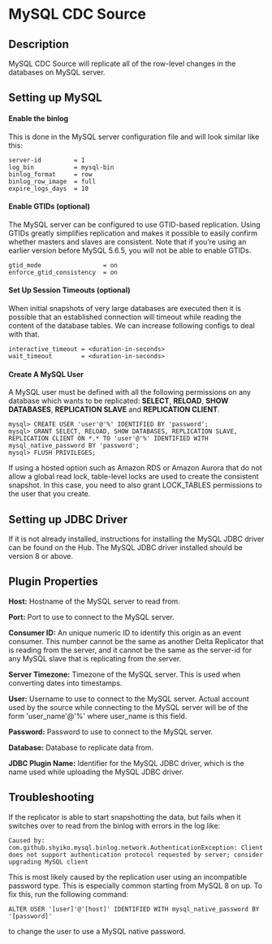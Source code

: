 # MySQL CDC Source


Description
-----------
MySQL CDC Source will replicate all of the row-level changes in the databases on MySQL server.

Setting up MySQL
-----------
#### Enable the binlog
This is done in the MySQL server configuration file and will look similar like this:
```
server-id         = 1
log_bin           = mysql-bin
binlog_format     = row
binlog_row_image  = full
expire_logs_days  = 10
```

#### Enable GTIDs (optional)
The MySQL server can be configured to use GTID-based replication. Using GTIDs greatly simplifies replication and makes 
it possible to easily confirm whether masters and slaves are consistent. Note that if you’re using an earlier version 
before MySQL 5.6.5, you will not be able to enable GTIDs.
```
gtid_mode                 = on
enforce_gtid_consistency  = on
```

#### Set Up Session Timeouts (optional)
When initial snapshots of very large databases are executed then it is possible that an established connection will 
timeout while reading the content of the database tables. We can increase following configs to deal with that.
```
interactive_timeout = <duration-in-seconds>
wait_timeout        = <duration-in-seconds>
```

#### Create A MySQL User
A MySQL user must be defined with all the following permissions on any database which wants to be replicated:
**SELECT**, **RELOAD**, **SHOW DATABASES**, **REPLICATION SLAVE** and **REPLICATION CLIENT**.
```
mysql> CREATE USER 'user'@'%' IDENTIFIED BY 'password';
mysql> GRANT SELECT, RELOAD, SHOW DATABASES, REPLICATION SLAVE, REPLICATION CLIENT ON *.* TO 'user'@'%' IDENTIFIED WITH mysql_native_password BY 'password';
mysql> FLUSH PRIVILEGES;
```

If using a hosted option such as Amazon RDS or Amazon Aurora that do not allow a global read lock, table-level locks are
used to create the consistent snapshot. In this case, you need to also grant LOCK_TABLES permissions to the user that
you create.

Setting up JDBC Driver
-----------
If it is not already installed, instructions for installing the MySQL JDBC driver can be found on the Hub. The MySQL
JDBC driver installed should be version 8 or above.

Plugin Properties
-----------
**Host:** Hostname of the MySQL server to read from.

**Port:** Port to use to connect to the MySQL server.

**Consumer ID:** An unique numeric ID to identify this origin as an event consumer. This number cannot be the same as 
another Delta Replicator that is reading from the server, and it cannot be the same as the server-id for any MySQL 
slave that is replicating from the server.

**Server Timezone:** Timezone of the MySQL server. This is used when converting dates into timestamps.

**User:** Username to use to connect to the MySQL server. Actual account used by the source while connecting 
to the MySQL server will be of the form 'user_name'@'%' where user_name is this field.

**Password:** Password to use to connect to the MySQL server.

**Database:** Database to replicate data from.

**JDBC Plugin Name:** Identifier for the MySQL JDBC driver, which is the name used while uploading the MySQL JDBC driver.

Troubleshooting
-----------
If the replicator is able to start snapshotting the data, but fails when it switches over to read from the 
binlog with errors in the log like:

```
Caused by: com.github.shyiko.mysql.binlog.network.AuthenticationException: Client does not support authentication protocol requested by server; consider upgrading MySQL client
```

This is most likely caused by the replication user using an incompatible password type. This is especially
common starting from MySQL 8 on up. To fix this, run the following command:

```
ALTER USER '[user]'@'[host]' IDENTIFIED WITH mysql_native_password BY '[password]'
```

to change the user to use a MySQL native password.
